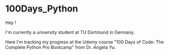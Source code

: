 # 100Days_Python

Hey !

I'm currently a university student at TU Dortmund in Germany.

Here I'm tracking my progress at the Udemy course "100 Days of Code: The Complete Python Pro Bootcamp" from Dr. Angela Yu.
